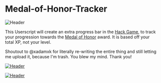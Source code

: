 # Medal-of-Honor-Tracker
![Header](https://i.imgur.com/4LqDeFn.png)

This Userscript will create an extra progress bar in the [Hack Game](https://hackforums.net/gamecp.php), to track your progression towards the [Medal of Honor](https://hackforums.net/myawards.php?awid=117) award. It is based off your total XP, not your level.

Shoutout to @xadamxk for literally re-writing the entire thing and still letting me upload it, because I'm trash. You blew my mind. Thank you!

[![Header](https://i.imgur.com/oWF0mt5.jpg)](https://tampermonkey.net/)

[![Header](https://i.imgur.com/87jCJK6.jpg)](https://github.com/OMGWTFISTHIS/Medal-of-Honor-Tracker/raw/master/Medal%20of%20Honor%20Tracker.user.js)
